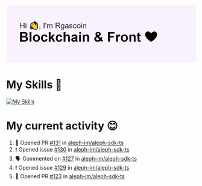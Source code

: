 <!--
**Rgascoin/Rgascoin** is a ✨ _special_ ✨ repository because its `README.md` (this file) appears on your GitHub profile.
-->

![image info](./header.png)


# My Skills 🌟

[![My Skills](https://skillicons.dev/icons?i=solidity,nextjs,tailwind,react,nodejs,ts,docker,jest,py,postgres,git,bash,cpp)](https://skillicons.dev)


# My current activity 😊

<!--START_SECTION:activity-->
1. 💪 Opened PR [#131](https://github.com/aleph-im/aleph-sdk-ts/pull/131) in [aleph-im/aleph-sdk-ts](https://github.com/aleph-im/aleph-sdk-ts)
2. ❗️ Opened issue [#130](https://github.com/aleph-im/aleph-sdk-ts/issues/130) in [aleph-im/aleph-sdk-ts](https://github.com/aleph-im/aleph-sdk-ts)
3. 🗣 Commented on [#127](https://github.com/aleph-im/aleph-sdk-ts/issues/127) in [aleph-im/aleph-sdk-ts](https://github.com/aleph-im/aleph-sdk-ts)
4. ❗️ Opened issue [#129](https://github.com/aleph-im/aleph-sdk-ts/issues/129) in [aleph-im/aleph-sdk-ts](https://github.com/aleph-im/aleph-sdk-ts)
5. 💪 Opened PR [#123](https://github.com/aleph-im/aleph-sdk-ts/pull/123) in [aleph-im/aleph-sdk-ts](https://github.com/aleph-im/aleph-sdk-ts)
<!--END_SECTION:activity-->

